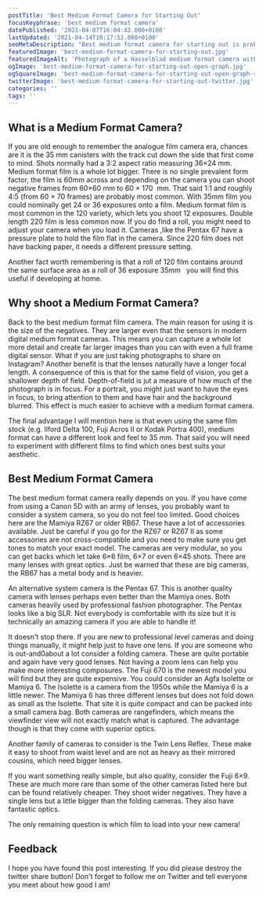 ```yaml
---
postTitle: 'Best Medium Format Camera for Starting Out'
focusKeyphrase: 'best medium format camera'
datePublished: '2021-04-07T16:04:42.000+0100'
lastUpdated: '2021-04-14T10:17:52.000+0100'
seoMetaDescription: "Best medium format camera for starting out is probably a question at the front of your mind right now! Let's take a look."
featuredImage: 'best-medium-format-camera-for-starting-out.jpg'
featuredImageAlt: 'Photograph of a Hasselblad medium format camera with the focusing screen exposed'
ogImage: 'best-medium-format-camera-for-starting-out-open-graph.jpg'
ogSquareImage: 'best-medium-format-camera-for-starting-out-open-graph-square.jpg'
twitterImage: 'best-medium-format-camera-for-starting-out-twitter.jpg'
categories: ''
tags: ''
---
```


## What is a Medium Format Camera?

If you are old enough to remember the analogue film camera era, chances are it is the 35&nbsp;mm canisters with the track cut down the side that first come to mind. Shots normally had a 3:2 aspect ratio measuring 36&times;24&nbsp;mm. Medium format film is a whole lot bigger. There is no single prevalent form factor, the film is 60mm across and depending on the camera you can shoot negative frames from 60&times;60 mm to 60 &times; 170 &nbsp;mm. That said 1:1 and roughly 4:5 (from 60 &times; 70 frames) are probably most common. With 35mm film you could nominally get 24 or 36 exposures onto a film. Medium format film is most common in the 120 variety, which lets you shoot 12 exposures. Double length 220 film is less common now. If you do find a roll, you might need to adjust your camera when you load it. Cameras ,like the Pentax 67 have a pressure plate to hold the film flat in the camera. Since 220 film does not have backing paper, it needs a different pressure setting.

Another fact worth remembering is that a roll of 120 film contains around the same surface area as a roll of 36 exposure 35mm &nbsp; you will find this useful if developing at home.

## Why shoot a Medium Format Camera?

Back to the best medium format film camera. The main reason for using it is the size of the negatives. They are larger even that the sensors in modern digital medium format cameras. This means you can capture a whole lot more detail and create far larger images than you can with even a full frame digital sensor. What if you are just taking photographs to share on Instagram? Another benefit is that the lenses naturally have a longer focal length. A consequence of this is that for the same field of vision, you get a shallower depth of field. Depth-of-field is jut a measure of how much of the photograph is in focus. For a portrait, you might just want to have the eyes in focus, to bring attention to them and have hair and the background blurred. This effect is much easier to achieve with a medium format camera.

The final advantage I will mention here is that even using the same film stock (e.g. Ilford Delta 100, <ExternalLink ariaLabel="Read a Fuji Acros 100 II filem review" href="https://parallaxphotographic.coop/fuji-acros-100-ii-film-review/">Fuji Acros II</ExternalLink> or Kodak Portra 400), medium format can have a different look and feel to 35 mm. That said you will need to experiment with different films to find which ones best suits your aesthetic.

## Best Medium Format Camera

The best medium format camera really depends on you. If you have come from using a Canon 5D with an army of lenses, you probably want to consider a system camera, so you do not feel too limited. Good choices here are the Mamiya RZ67 or older RB67. These have a lot of accessories available. Just be careful if you go for the RZ67 or RZ67 II as some accessories are not cross-compatible and you need to make sure you get tones to match your exact model. The cameras are very modular, so you can get backs which let take 6&times;6 film, 6&times;7 or even 6&times;45 shots. There are many lenses with great optics. Just be warned that these are big cameras, the RB67 has a metal body and is heavier.

An alternative system camera is the Pentax 67. This is another quality camera with lenses perhaps even better than the Mamiya ones. Both cameras heavily used by professional fashion photographer. The Pentax looks like a big SLR. Not everybody is comfortable with its size but it is technically an amazing camera if you are able to handle it!

It doesn't stop there. If you are new to professional level cameras and doing things manually, it might help just to have one lens. If you are someone who is out-and0about a lot consider a folding camera. These are quite portable and again have very good lenses. Not having a zoom lens can help you make more interesting composures. The Fuji 670 is the newest model you will find but they are quite expensive. You could consider an Agfa Isolette or Mamiya 6. The Isolette is a camera from the 1950s while the Mamiya 6 is a little newer. The Mamiya 6 has three different lenses but does not fold down as small as the Isolette. That site it is quite compact and can be packed into a small camera bag. Both cameras are rangefinders, which means the viewfinder view will not exactly match what is captured. The advantage though is that they come with superior optics.

Another family of cameras to consider is the <Link ariaLabel="Read a post about Twin Lens Reflex cameras" href="/twin-lens-reflex-camera/">Twin Lens Reflex</Link>. These make it easy to shoot from waist level and are not as heavy as their mirrored cousins, which need bigger lenses.

If you want something really simple, but also quality, consider the Fuji 6&times;9. These are much more rare than some of the other cameras listed here but can be found relatively cheaper. They shoot wider negatives. They have a single lens but a little bigger than the folding cameras. They also have fantastic optics.

The only remaining question is which film to load into your new camera!

## Feedback

I hope you have found this post interesting. If you did please destroy the twitter share button! Don't forget to follow me on Twitter and tell everyone you meet about how good I am!
